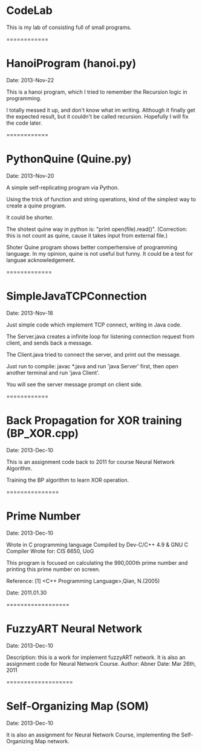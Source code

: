 CodeLab
=======

This is my lab of consisting full of small programs.

============

HanoiProgram (hanoi.py)
============

Date: 2013-Nov-22

This is a hanoi program, which I tried to remember the Recursion logic in programming.

I totally messed it up, and don't know what im writing. Although it finally get the expected result, but it couldn't be called recursion. Hopefully I will fix the code later.

============

PythonQuine (Quine.py)
============
Date: 2013-Nov-20

A simple self-replicating program via Python.

Using the trick of function and string operations, kind of the simplest way to create a quine program.

It could be shorter.

The shotest quine way in python is: "print open(file).read()". (Correction: this is not count as quine, cause it takes input from external file.)

Shoter Quine program shows better comperhensive of programming language. In my opinion, quine is not useful but funny. It could be a test for languae acknowledgement.

=============

SimpleJavaTCPConnection 
=============

Date: 2013-Nov-18


Just simple code which implement TCP connect, writing in Java code.

The Server.java creates a infinite loop for listening connection request from client, and sends back a message.

The Client.java tried to connect the server, and print out the message.

Just run to compile: javac *.java
and run 'java Server' first, then open another terminal and run 'java Client'.

You will see the server message prompt on client side.

============

Back Propagation for XOR training (BP_XOR.cpp)
============

Date: 2013-Dec-10

This is an assignment code back to 2011 for course Neural Network Algorithm.

Training the BP algorithm to learn XOR operation. 

===============

Prime Number 
===============

Date: 2013-Dec-10

Wrote in C programming language
Compiled by Dev-C/C++ 4.9 & GNU C Compiler
Wrote for: CIS 6650, UoG

This program is focused on calculating the 990,000th prime number and printing 
this prime number on screen.

Reference: [1] \<C++ Programming Language\>,Qian, N.(2005) 

Date: 2011.01.30

==================

FuzzyART Neural Network
==================

Date: 2013-Dec-10

Description: this is a work for implement fuzzyART network. It is also an assignment code for Neural Network Course.
Author: Abner
Date: Mar 26th, 2011

===================

Self-Organizing Map (SOM)
==================

Date: 2013-Dec-10

It is also an assignment for Neural Network Course, implementing the Self-Organizing Map network.

